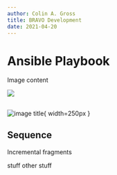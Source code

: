 ```yaml
---
author: Colin A. Gross
title: BRAVO Development
date: 2021-04-20
---
```


# Ansible Playbook

Image content

![](assets/top_perf.svg)

##

![image title](assets/top_perf.svg){ width=250px }

## Sequence

Incremental fragments

<span class="fragment"> 
stuff
</span>

<span class="fragment"> 
other
</span>

<span class="fragment"> 
stuff
</span>
